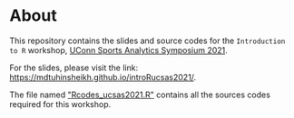 # About
This repository contains the slides and source codes for the `Introduction to R` workshop, [UConn Sports Analytics Symposium 2021](https://statds.org/events/ucsas2021/workshops.html).

For the slides, please visit the link: https://mdtuhinsheikh.github.io/introRucsas2021/.

The file named ["Rcodes_ucsas2021.R"](https://github.com/mdtuhinsheikh/introRucsas2021/blob/main/Rcodes_ucsas2021.R) contains all the sources codes required for this workshop. 
